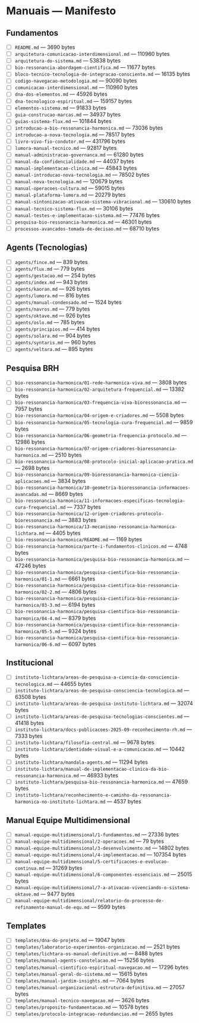 # Manuais — Manifesto

## Fundamentos

- [ ] `README.md` — 3690 bytes
- [ ] `arquitetura-comunicacao-interdimensional.md` — 110960 bytes
- [ ] `arquitetura-do-sistema.md` — 53838 bytes
- [ ] `bio-ressonancia-abordagem-cientifica.md` — 11677 bytes
- [ ] `bloco-tecnico-tecnologia-de-integracao-consciente.md` — 16135 bytes
- [ ] `codigo-navegacao-metodologia.md` — 90090 bytes
- [ ] `comunicacao-interdimensional.md` — 110960 bytes
- [ ] `dna-dos-elementos.md` — 45926 bytes
- [ ] `dna-tecnologico-espiritual.md` — 159157 bytes
- [ ] `elementos-sistema.md` — 91833 bytes
- [ ] `guia-construcao-marcas.md` — 34937 bytes
- [ ] `guias-sistema-flux.md` — 101844 bytes
- [ ] `introducao-a-bio-ressonancia-harmonica.md` — 73036 bytes
- [ ] `introducao-a-nova-tecnologia.md` — 78517 bytes
- [ ] `livro-vivo-fio-condutor.md` — 431796 bytes
- [ ] `lumora-manual-tecnico.md` — 92817 bytes
- [ ] `manual-administracao-governanca.md` — 61280 bytes
- [ ] `manual-da-confidencialidade.md` — 44037 bytes
- [ ] `manual-implementacao-clinica.md` — 45843 bytes
- [ ] `manual-introducao-nova-tecnologia.md` — 78502 bytes
- [ ] `manual-nova-tecnologia.md` — 120679 bytes
- [ ] `manual-operacoes-cultura.md` — 59015 bytes
- [ ] `manual-plataforma-lumora.md` — 20279 bytes
- [ ] `manual-sintonizacao-ativacao-sistema-vibracional.md` — 130610 bytes
- [ ] `manual-tecnico-sistema-flux.md` — 30106 bytes
- [ ] `manual-testes-e-implementacao-sistema.md` — 77476 bytes
- [ ] `pesquisa-bio-ressonancia-harmonica.md` — 46301 bytes
- [ ] `processos-avancados-tomada-de-decisao.md` — 68710 bytes

## Agents (Tecnologias)

- [ ] `agents/fince.md` — 839 bytes
- [ ] `agents/flux.md` — 779 bytes
- [ ] `agents/gestacao.md` — 254 bytes
- [ ] `agents/index.md` — 943 bytes
- [ ] `agents/kaoran.md` — 926 bytes
- [ ] `agents/lumora.md` — 816 bytes
- [ ] `agents/manual-condensado.md` — 1524 bytes
- [ ] `agents/navros.md` — 779 bytes
- [ ] `agents/oktave.md` — 926 bytes
- [ ] `agents/oslo.md` — 785 bytes
- [ ] `agents/principios.md` — 414 bytes
- [ ] `agents/solara.md` — 904 bytes
- [ ] `agents/syntaris.md` — 960 bytes
- [ ] `agents/veltara.md` — 895 bytes

## Pesquisa BRH

- [ ] `bio-ressonancia-harmonica/01-rede-harmonica-viva.md` — 3808 bytes
- [ ] `bio-ressonancia-harmonica/02-arquitetura-frequencial.md` — 13382 bytes
- [ ] `bio-ressonancia-harmonica/03-frequencia-viva-bioressonancia.md` — 7957 bytes
- [ ] `bio-ressonancia-harmonica/04-origem-e-criadores.md` — 5508 bytes
- [ ] `bio-ressonancia-harmonica/05-tecnologia-cura-frequencial.md` — 9859 bytes
- [ ] `bio-ressonancia-harmonica/06-geometria-frequencia-protocolo.md` — 12986 bytes
- [ ] `bio-ressonancia-harmonica/07-origem-criadores-bioressonancia-harmonica.md` — 2510 bytes
- [ ] `bio-ressonancia-harmonica/08-protocolo-inicial-aplicacao-pratica.md` — 2698 bytes
- [ ] `bio-ressonancia-harmonica/09-bioressonancia-harmonica-ciencia-aplicacoes.md` — 3834 bytes
- [ ] `bio-ressonancia-harmonica/10-geometria-bioressonancia-informacoes-avancadas.md` — 8669 bytes
- [ ] `bio-ressonancia-harmonica/11-informacoes-especificas-tecnologia-cura-frequencial.md` — 7337 bytes
- [ ] `bio-ressonancia-harmonica/12-origem-criadores-protocolo-bioressonancia.md` — 3883 bytes
- [ ] `bio-ressonancia-harmonica/13-mecanismo-ressonancia-harmonica-lichtara.md` — 4405 bytes
- [ ] `bio-ressonancia-harmonica/README.md` — 1169 bytes
- [ ] `bio-ressonancia-harmonica/parte-i-fundamentos-clinicos.md` — 4748 bytes
- [ ] `bio-ressonancia-harmonica/pesquisa-bio-ressonancia-harmonica.md` — 47246 bytes
- [ ] `bio-ressonancia-harmonica/pesquisa-cientifica-bio-ressonancia-harmonica/01-1.md` — 6661 bytes
- [ ] `bio-ressonancia-harmonica/pesquisa-cientifica-bio-ressonancia-harmonica/02-2.md` — 4806 bytes
- [ ] `bio-ressonancia-harmonica/pesquisa-cientifica-bio-ressonancia-harmonica/03-3.md` — 6194 bytes
- [ ] `bio-ressonancia-harmonica/pesquisa-cientifica-bio-ressonancia-harmonica/04-4.md` — 8379 bytes
- [ ] `bio-ressonancia-harmonica/pesquisa-cientifica-bio-ressonancia-harmonica/05-5.md` — 9324 bytes
- [ ] `bio-ressonancia-harmonica/pesquisa-cientifica-bio-ressonancia-harmonica/06-6.md` — 6097 bytes

## Institucional

- [ ] `instituto-lichtara/areas-de-pesquisa-a-ciencia-da-consciencia-tecnologica.md` — 44655 bytes
- [ ] `instituto-lichtara/areas-de-pesquisa-consciencia-tecnologica.md` — 63508 bytes
- [ ] `instituto-lichtara/areas-de-pesquisa-instituto-lichtara.md` — 32074 bytes
- [ ] `instituto-lichtara/areas-de-pesquisa-tecnologias-conscientes.md` — 41418 bytes
- [ ] `instituto-lichtara/docs-publicacoes-2025-09-reconhecimento-rh.md` — 7333 bytes
- [ ] `instituto-lichtara/filosofia-central.md` — 9678 bytes
- [ ] `instituto-lichtara/identidade-visual-e-a-comunicacao.md` — 10442 bytes
- [ ] `instituto-lichtara/mandala-agents.md` — 11294 bytes
- [ ] `instituto-lichtara/manual-de-implementacao-clinica-da-bio-ressonancia-harmonica.md` — 46933 bytes
- [ ] `instituto-lichtara/pesquisa-bio-ressonancia-harmonica.md` — 47659 bytes
- [ ] `instituto-lichtara/reconhecimento-e-caminho-da-ressonancia-harmonica-no-instituto-lichtara.md` — 4537 bytes

## Manual Equipe Multidimensional

- [ ] `manual-equipe-multidimensional/1-fundamentos.md` — 27336 bytes
- [ ] `manual-equipe-multidimensional/2-operacoes.md` — 79 bytes
- [ ] `manual-equipe-multidimensional/3-desenvolvimento.md` — 14802 bytes
- [ ] `manual-equipe-multidimensional/4-implementacao.md` — 107354 bytes
- [ ] `manual-equipe-multidimensional/5-certificacoes-e-evolucao-continua.md` — 31269 bytes
- [ ] `manual-equipe-multidimensional/6-componentes-essenciais.md` — 25015 bytes
- [ ] `manual-equipe-multidimensional/7-a-ativacao-vivenciando-o-sistema-oktave.md` — 9477 bytes
- [ ] `manual-equipe-multidimensional/relatorio-do-processo-de-refinamento-manual-de-equ.md` — 9599 bytes

## Templates

- [ ] `templates/dna-do-projeto.md` — 19047 bytes
- [ ] `templates/laboratorio-experimentos-organizacao.md` — 2521 bytes
- [ ] `templates/lichtara-os-manual-definitivo.md` — 8488 bytes
- [ ] `templates/manual-agents-constelacao.md` — 15256 bytes
- [ ] `templates/manual-cientifico-espiritual-navegacao.md` — 17296 bytes
- [ ] `templates/manual-geral-do-sistema.md` — 15615 bytes
- [ ] `templates/manual-jardim-insights.md` — 7064 bytes
- [ ] `templates/manual-organizacional-estrutura-definitiva.md` — 27057 bytes
- [ ] `templates/manual-tecnico-navegacao.md` — 3626 bytes
- [ ] `templates/proposito-fundamentacao.md` — 10578 bytes
- [ ] `templates/protocolo-integracao-redundancias.md` — 2655 bytes
